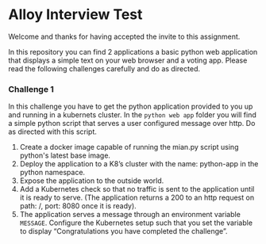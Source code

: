 # Alloy Interview Test

Welcome and thanks for having accepted the invite to this assignment.

In this repository you can find 2 applications a basic python web application that displays a simple text on your web browser and a voting app. Please read the following challenges carefully and do as directed.

### Challenge 1 ###

In this challenge you have to get the python application provided to you up and running in a kubernets cluster.
In the `python web app` folder you will find a simple python script that serves a user configured message over http. Do as directed with this script.

1.	Create a docker image capable of running the mian.py script using python's latest base image.
2.	Deploy the application to a K8’s cluster with the name: python-app in the python namespace.
3.	Expose the application to the outside world.
4.	Add a Kubernetes check so that no traffic is sent to the application until it is ready to serve. (The application returns a 200 to an http request on path: /, port: 8080 once it is ready).
5.	The application serves a message through an environment variable `MESSAGE`. Configure the Kubernetes setup such that you set the variable to display “Congratulations you have completed the challenge”.
